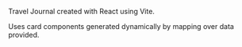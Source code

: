 Travel Journal created with React using Vite. 

Uses card components generated dynamically by mapping over data provided. 